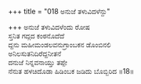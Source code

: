 +++
title = "018 ಅನುಜೆ ತಳುವಿದಳೆನ್ದು"

+++
ಅನುಜೆ ತಳುವಿದಳೆಂದು ರೋಷ  
ಸ್ತನಿತ ಗದ್ಗದ ಕಂಠನೊದೆದೆ  
ದ್ದನು ಮಹೀಮಂಡಲವನುಗ್ರಾಂಬಕನ ಡೊಂಬಿನಲಿ   
ಅನಿಲಸುತನಿದಿರೆದ್ದನೀತನೆ  
ದನುಜೆ ನಿನ್ನವನಾಯ್ತು ತಪ್ಪೇ  
ನೆನುತ ಹಳಚಿದೊಡಾ ಹಿಡಿಂಬಕ ಜಡಿದು ಬೊಬ್ಬಿರಿದ     ॥18॥